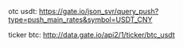 otc usdt: https://gate.io/json_svr/query_push?type=push_main_rates&symbol=USDT_CNY

ticker btc: http://data.gate.io/api2/1/ticker/btc_usdt
